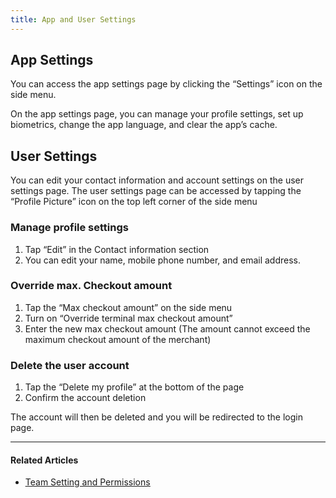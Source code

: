 ```yaml
---
title: App and User Settings
---
```


## App Settings

You can access the app settings page by clicking the “Settings” icon on the side menu.

On the app settings page, you can manage your profile settings, set up biometrics, change the app language, and clear the app’s cache.

## User Settings

You can edit your contact information and account settings on the user settings page. The user settings page can be accessed by tapping the “Profile Picture” icon on the top left corner of the side menu

### Manage profile settings

1. Tap “Edit” in the Contact information section
2. You can edit your name, mobile phone number, and email address.

### Override max. Checkout amount

1. Tap the “Max checkout amount” on the side menu
2. Turn on “Override terminal max checkout amount”
3. Enter the new max checkout amount (The amount cannot exceed the maximum checkout amount of the merchant)

### Delete the user account

1. Tap the “Delete my profile” at the bottom of the page
2. Confirm the account deletion

The account will then be deleted and you will be redirected to the login page.

<!-- :::info

If you are the business owner and would like to disable your employee’s user account, you can refer to “Team setting - disable user account” **[Need to Add Link]** for details.

::: -->

***

#### Related Articles

* [<ins>Team Setting and Permissions</ins>](/2-account-management/4-app-and-user-settings/index.md)
